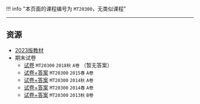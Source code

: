 !!! info "本页面的课程编号为 `MT20300`，无类似课程"

---

## 资源  
- [2023版教材](https://api.ecylt.top/v1/lanzou_link?url=https://cqu-openlib.lanzout.com/iHvRa1zytlsj&type=down)  
- 期末试卷  
    - [试卷](https://api.ecylt.top/v1/lanzou_link?url=https://cqu-openlib.lanzout.com/i1ElN21k8e7i&type=down) `MT20300` `2018秋` `A卷` （暂无答案）  
    - [试卷+答案](https://api.ecylt.top/v1/lanzou_link?url=https://cqu-openlib.lanzout.com/ii51c21k8daf&type=down) `MT20300` `2015春` `A卷`  
    - [试卷+答案](https://api.ecylt.top/v1/lanzou_link?url=https://cqu-openlib.lanzout.com/ilrpa21k8c3c&type=down) `MT20300` `2014秋` `A卷`  
    - [试卷+答案](https://api.ecylt.top/v1/lanzou_link?url=https://cqu-openlib.lanzout.com/iDOv021k8b6j&type=down) `MT20300` `2014春` `A卷`  
    - [试卷+答案](https://api.ecylt.top/v1/lanzou_link?url=https://cqu-openlib.lanzout.com/id3fg21k8aah&type=down) `MT20300` `2013秋` `B卷`  